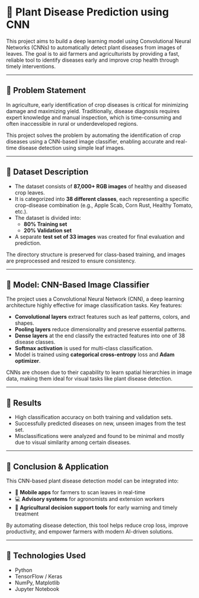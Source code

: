 
# 🌿 Plant Disease Prediction using CNN

This project aims to build a deep learning model using Convolutional Neural Networks (CNNs) to automatically detect plant diseases from images of leaves. The goal is to aid farmers and agriculturists by providing a fast, reliable tool to identify diseases early and improve crop health through timely interventions.

---

## 🧩 Problem Statement

In agriculture, early identification of crop diseases is critical for minimizing damage and maximizing yield. Traditionally, disease diagnosis requires expert knowledge and manual inspection, which is time-consuming and often inaccessible in rural or underdeveloped regions.

This project solves the problem by automating the identification of crop diseases using a CNN-based image classifier, enabling accurate and real-time disease detection using simple leaf images.

---

## 📂 Dataset Description

- The dataset consists of **87,000+ RGB images** of healthy and diseased crop leaves.
- It is categorized into **38 different classes**, each representing a specific crop-disease combination (e.g., Apple Scab, Corn Rust, Healthy Tomato, etc.).
- The dataset is divided into:
  - **80% Training set**
  - **20% Validation set**
- A separate **test set of 33 images** was created for final evaluation and prediction.

The directory structure is preserved for class-based training, and images are preprocessed and resized to ensure consistency.

---

## 🧠 Model: CNN-Based Image Classifier

The project uses a Convolutional Neural Network (CNN), a deep learning architecture highly effective for image classification tasks. Key features:

- **Convolutional layers** extract features such as leaf patterns, colors, and shapes.
- **Pooling layers** reduce dimensionality and preserve essential patterns.
- **Dense layers** at the end classify the extracted features into one of 38 disease classes.
- **Softmax activation** is used for multi-class classification.
- Model is trained using **categorical cross-entropy** loss and **Adam optimizer**.

CNNs are chosen due to their capability to learn spatial hierarchies in image data, making them ideal for visual tasks like plant disease detection.

---

## 🧪 Results

- High classification accuracy on both training and validation sets.
- Successfully predicted diseases on new, unseen images from the test set.
- Misclassifications were analyzed and found to be minimal and mostly due to visual similarity among certain diseases.

---

## 🚀 Conclusion & Application

This CNN-based plant disease detection model can be integrated into:

- 📱 **Mobile apps** for farmers to scan leaves in real-time
- 💻 **Advisory systems** for agronomists and extension workers
- 🌾 **Agricultural decision support tools** for early warning and timely treatment

By automating disease detection, this tool helps reduce crop loss, improve productivity, and empower farmers with modern AI-driven solutions.

---

## 📌 Technologies Used

- Python
- TensorFlow / Keras
- NumPy, Matplotlib
- Jupyter Notebook
